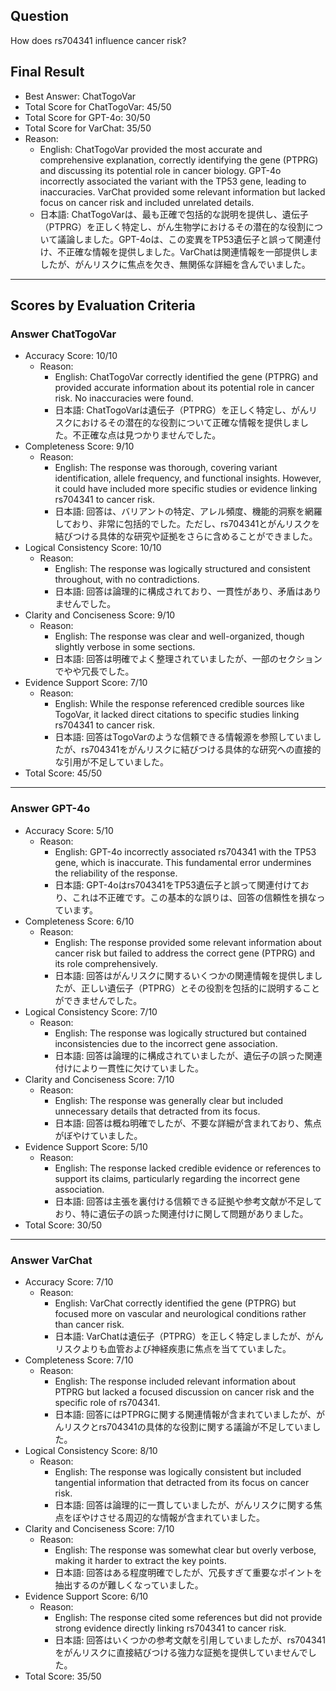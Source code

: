 ## Question

How does rs704341 influence cancer risk?

## Final Result

- Best Answer: ChatTogoVar
- Total Score for ChatTogoVar: 45/50
- Total Score for GPT-4o: 30/50
- Total Score for VarChat: 35/50
- Reason:
  - English: ChatTogoVar provided the most accurate and comprehensive explanation, correctly identifying the gene (PTPRG) and discussing its potential role in cancer biology. GPT-4o incorrectly associated the variant with the TP53 gene, leading to inaccuracies. VarChat provided some relevant information but lacked focus on cancer risk and included unrelated details.
  - 日本語: ChatTogoVarは、最も正確で包括的な説明を提供し、遺伝子（PTPRG）を正しく特定し、がん生物学におけるその潜在的な役割について議論しました。GPT-4oは、この変異をTP53遺伝子と誤って関連付け、不正確な情報を提供しました。VarChatは関連情報を一部提供しましたが、がんリスクに焦点を欠き、無関係な詳細を含んでいました。

---

## Scores by Evaluation Criteria

### Answer ChatTogoVar
- Accuracy Score: 10/10
  - Reason: 
    - English: ChatTogoVar correctly identified the gene (PTPRG) and provided accurate information about its potential role in cancer risk. No inaccuracies were found.
    - 日本語: ChatTogoVarは遺伝子（PTPRG）を正しく特定し、がんリスクにおけるその潜在的な役割について正確な情報を提供しました。不正確な点は見つかりませんでした。
- Completeness Score: 9/10
  - Reason: 
    - English: The response was thorough, covering variant identification, allele frequency, and functional insights. However, it could have included more specific studies or evidence linking rs704341 to cancer risk.
    - 日本語: 回答は、バリアントの特定、アレル頻度、機能的洞察を網羅しており、非常に包括的でした。ただし、rs704341とがんリスクを結びつける具体的な研究や証拠をさらに含めることができました。
- Logical Consistency Score: 10/10
  - Reason: 
    - English: The response was logically structured and consistent throughout, with no contradictions.
    - 日本語: 回答は論理的に構成されており、一貫性があり、矛盾はありませんでした。
- Clarity and Conciseness Score: 9/10
  - Reason: 
    - English: The response was clear and well-organized, though slightly verbose in some sections.
    - 日本語: 回答は明確でよく整理されていましたが、一部のセクションでやや冗長でした。
- Evidence Support Score: 7/10
  - Reason: 
    - English: While the response referenced credible sources like TogoVar, it lacked direct citations to specific studies linking rs704341 to cancer risk.
    - 日本語: 回答はTogoVarのような信頼できる情報源を参照していましたが、rs704341をがんリスクに結びつける具体的な研究への直接的な引用が不足していました。
- Total Score: 45/50

---

### Answer GPT-4o
- Accuracy Score: 5/10
  - Reason: 
    - English: GPT-4o incorrectly associated rs704341 with the TP53 gene, which is inaccurate. This fundamental error undermines the reliability of the response.
    - 日本語: GPT-4oはrs704341をTP53遺伝子と誤って関連付けており、これは不正確です。この基本的な誤りは、回答の信頼性を損なっています。
- Completeness Score: 6/10
  - Reason: 
    - English: The response provided some relevant information about cancer risk but failed to address the correct gene (PTPRG) and its role comprehensively.
    - 日本語: 回答はがんリスクに関するいくつかの関連情報を提供しましたが、正しい遺伝子（PTPRG）とその役割を包括的に説明することができませんでした。
- Logical Consistency Score: 7/10
  - Reason: 
    - English: The response was logically structured but contained inconsistencies due to the incorrect gene association.
    - 日本語: 回答は論理的に構成されていましたが、遺伝子の誤った関連付けにより一貫性に欠けていました。
- Clarity and Conciseness Score: 7/10
  - Reason: 
    - English: The response was generally clear but included unnecessary details that detracted from its focus.
    - 日本語: 回答は概ね明確でしたが、不要な詳細が含まれており、焦点がぼやけていました。
- Evidence Support Score: 5/10
  - Reason: 
    - English: The response lacked credible evidence or references to support its claims, particularly regarding the incorrect gene association.
    - 日本語: 回答は主張を裏付ける信頼できる証拠や参考文献が不足しており、特に遺伝子の誤った関連付けに関して問題がありました。
- Total Score: 30/50

---

### Answer VarChat
- Accuracy Score: 7/10
  - Reason: 
    - English: VarChat correctly identified the gene (PTPRG) but focused more on vascular and neurological conditions rather than cancer risk.
    - 日本語: VarChatは遺伝子（PTPRG）を正しく特定しましたが、がんリスクよりも血管および神経疾患に焦点を当てていました。
- Completeness Score: 7/10
  - Reason: 
    - English: The response included relevant information about PTPRG but lacked a focused discussion on cancer risk and the specific role of rs704341.
    - 日本語: 回答にはPTPRGに関する関連情報が含まれていましたが、がんリスクとrs704341の具体的な役割に関する議論が不足していました。
- Logical Consistency Score: 8/10
  - Reason: 
    - English: The response was logically consistent but included tangential information that detracted from its focus on cancer risk.
    - 日本語: 回答は論理的に一貫していましたが、がんリスクに関する焦点をぼやけさせる周辺的な情報が含まれていました。
- Clarity and Conciseness Score: 7/10
  - Reason: 
    - English: The response was somewhat clear but overly verbose, making it harder to extract the key points.
    - 日本語: 回答はある程度明確でしたが、冗長すぎて重要なポイントを抽出するのが難しくなっていました。
- Evidence Support Score: 6/10
  - Reason: 
    - English: The response cited some references but did not provide strong evidence directly linking rs704341 to cancer risk.
    - 日本語: 回答はいくつかの参考文献を引用していましたが、rs704341をがんリスクに直接結びつける強力な証拠を提供していませんでした。
- Total Score: 35/50